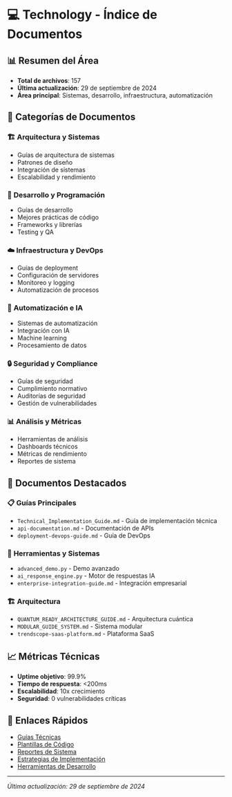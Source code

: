 # 💻 Technology - Índice de Documentos

## 📊 **Resumen del Área**
- **Total de archivos**: 157
- **Última actualización**: 29 de septiembre de 2024
- **Área principal**: Sistemas, desarrollo, infraestructura, automatización

## 📁 **Categorías de Documentos**

### 🏗️ **Arquitectura y Sistemas**
- Guías de arquitectura de sistemas
- Patrones de diseño
- Integración de sistemas
- Escalabilidad y rendimiento

### 🔧 **Desarrollo y Programación**
- Guías de desarrollo
- Mejores prácticas de código
- Frameworks y librerías
- Testing y QA

### ☁️ **Infraestructura y DevOps**
- Guías de deployment
- Configuración de servidores
- Monitoreo y logging
- Automatización de procesos

### 🤖 **Automatización e IA**
- Sistemas de automatización
- Integración con IA
- Machine learning
- Procesamiento de datos

### 🔒 **Seguridad y Compliance**
- Guías de seguridad
- Cumplimiento normativo
- Auditorías de seguridad
- Gestión de vulnerabilidades

### 📊 **Análisis y Métricas**
- Herramientas de análisis
- Dashboards técnicos
- Métricas de rendimiento
- Reportes de sistema

## 🚀 **Documentos Destacados**

### 📋 **Guías Principales**
- `Technical_Implementation_Guide.md` - Guía de implementación técnica
- `api-documentation.md` - Documentación de APIs
- `deployment-devops-guide.md` - Guía de DevOps

### 🔧 **Herramientas y Sistemas**
- `advanced_demo.py` - Demo avanzado
- `ai_response_engine.py` - Motor de respuestas IA
- `enterprise-integration-guide.md` - Integración empresarial

### 🏗️ **Arquitectura**
- `QUANTUM_READY_ARCHITECTURE_GUIDE.md` - Arquitectura cuántica
- `MODULAR_GUIDE_SYSTEM.md` - Sistema modular
- `trendscope-saas-platform.md` - Plataforma SaaS

## 📈 **Métricas Técnicas**
- **Uptime objetivo**: 99.9%
- **Tiempo de respuesta**: <200ms
- **Escalabilidad**: 10x crecimiento
- **Seguridad**: 0 vulnerabilidades críticas

## 🔗 **Enlaces Rápidos**
- [Guías Técnicas](./Guides/)
- [Plantillas de Código](./Templates/)
- [Reportes de Sistema](./Reports/)
- [Estrategias de Implementación](./Strategies/)
- [Herramientas de Desarrollo](./Tools/)

---
*Última actualización: 29 de septiembre de 2024*


